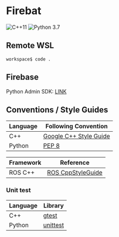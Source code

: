 # Firebat

![C++11](https://img.shields.io/badge/language-C++11-blue.svg)
![Python 3.7](https://img.shields.io/badge/language-python%203.7-blue.svg)

## Remote WSL
```
workspace$ code .
```

## Firebase
Python Admin SDK: [LINK](https://firebase.google.com/docs/database/admin/start)

## Conventions / Style Guides
| Language | Following Convention |
| -------- | -------------------- |
| C++      | [Google C++ Style Guide](https://google.github.io/styleguide/cppguide.html) |
| Python   | [PEP 8](https://www.python.org/dev/peps/pep-0008/) |

| Framework | Reference |
| --------- | --------- |
| ROS C++   | [ROS CppStyleGuide](http://wiki.ros.org/CppStyleGuide) |

### Unit test
| Language | Library |
| -------- | ------- |
| C++      | [gtest](https://github.com/google/googletest) |
| Python   | [unittest](https://docs.python.org/3/library/unittest.html) |